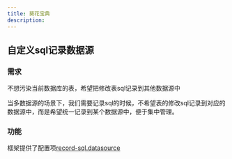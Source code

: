```yaml
---
title: 葵花宝典
description:
---
```


## 自定义sql记录数据源

### 需求

不想污染当前数据库的表，希望把修改表sql记录到其他数据源中

当多数据源的场景下，我们需要记录sql的时候，不希望表的修改sql记录到对应的数据源中，而是希望统一记录到某个数据源中，便于集中管理。

### 功能

框架提供了配置项[record-sql.datasource](/配置.html#datasource)


